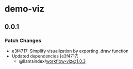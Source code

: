 # demo-viz

## 0.0.1

### Patch Changes

- e3f4717: Simplify visualization by exporting .draw function
- Updated dependencies [e3f4717]
  - @llamaindex/workflow-viz@1.0.3
